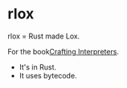 # rlox

rlox = Rust made Lox. 

For the book[Crafting Interpreters](http://www.craftinginterpreters.com/). 

* It's in Rust.
* It uses bytecode.